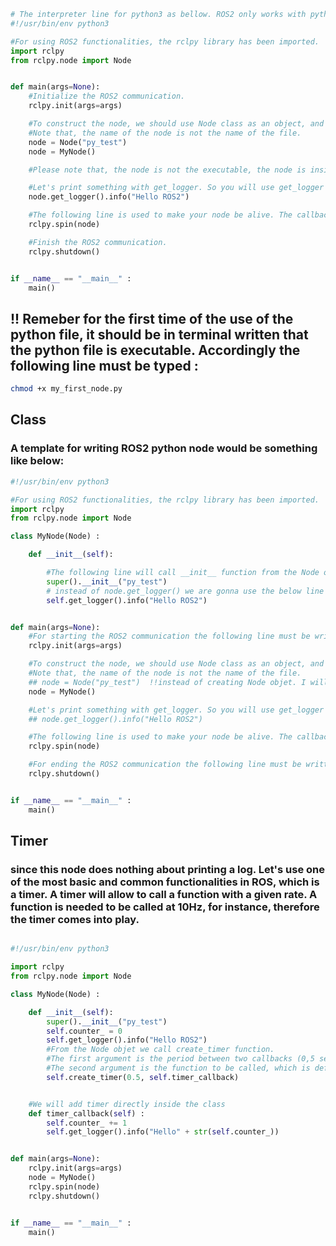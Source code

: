 ```python
# The interpreter line for python3 as bellow. ROS2 only works with python3 not python2 or older versions.
#!/usr/bin/env python3

#For using ROS2 functionalities, the rclpy library has been imported.
import rclpy
from rclpy.node import Node 


def main(args=None):
    #Initialize the ROS2 communication. 
    rclpy.init(args=args)

    #To construct the node, we should use Node class as an object, and insert the node name as a parameter. 
    #Note that, the name of the node is not the name of the file.
    node = Node("py_test")
    node = MyNode()

    #Please note that, the node is not the executable, the node is inside the executable or the file. 

    #Let's print something with get_logger. So you will use get_logger function from the node objet.
    node.get_logger().info("Hello ROS2")

    #The following line is used to make your node be alive. The callbacks will be able to be called from spin function.
    rclpy.spin(node)

    #Finish the ROS2 communication.
    rclpy.shutdown()


if __name__ == "__main__" : 
    main()
```
## !! Remeber for the first time of the use of the python file, it should be in terminal written that the python file is executable. Accordingly the following line must be typed :
```bash
chmod +x my_first_node.py

```
## Class
### A template for writing ROS2 python node would be something like below:

```python
#!/usr/bin/env python3

#For using ROS2 functionalities, the rclpy library has been imported.
import rclpy
from rclpy.node import Node 

class MyNode(Node) : 

    def __init__(self):

        #The following line will call __init__ function from the Node objet.
        super().__init__("py_test")
        # instead of node.get_logger() we are gonna use the below line : 
        self.get_logger().info("Hello ROS2")


def main(args=None): 
    #For starting the ROS2 communication the following line must be written. 
    rclpy.init(args=args)

    #To construct the node, we should use Node class as an object, and insert the node name as a parameter. 
    #Note that, the name of the node is not the name of the file. 
    ## node = Node("py_test")  !!instead of creating Node objet. I will create MyNode()
    node = MyNode()

    #Let's print something with get_logger. So you will use get_logger function from the node objet.
    ## node.get_logger().info("Hello ROS2")

    #The following line is used to make your node be alive. The callbacks will be able to be called from spin function.
    rclpy.spin(node)

    #For ending the ROS2 communication the following line must be written.
    rclpy.shutdown()


if __name__ == "__main__" : 
    main()
```
## Timer
### since this node does nothing about printing a log. Let's use one of the most basic and common functionalities in ROS, which is a timer. A timer will allow to call a function with a given rate. A function is needed to be called at 10Hz, for instance, therefore the timer comes into play.

```python

#!/usr/bin/env python3

import rclpy
from rclpy.node import Node 

class MyNode(Node) : 

    def __init__(self):
        super().__init__("py_test")
        self.counter_ = 0
        self.get_logger().info("Hello ROS2")
        #From the Node objet we call create_timer function.
        #The first argument is the period between two callbacks (0,5 sec = 2Hz) 
        #The second argument is the function to be called, which is defined inside the class as can be seen below.  
        self.create_timer(0.5, self.timer_callback)


    #We will add timer directly inside the class
    def timer_callback(self) :
        self.counter_ += 1 
        self.get_logger().info("Hello" + str(self.counter_))


def main(args=None): 
    rclpy.init(args=args)
    node = MyNode()
    rclpy.spin(node)
    rclpy.shutdown()


if __name__ == "__main__" : 
    main()
```

